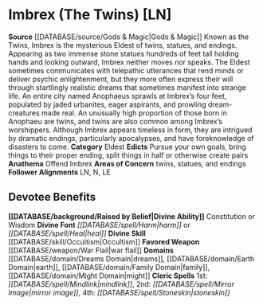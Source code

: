 ﻿---
ability:
- Constitution
- Wisdom
ability_boost:
- Constitution
- Wisdom
alignment: LN
deity:
- '[[DATABASE/deity/Imbrex|Imbrex]]'
deity_category: Eldest
divine_font: Harm or Heal
domain:
- '[[DATABASE/domain/Dreams Domain|Dreams]]'
- '[[DATABASE/domain/Earth Domain|Earth]]'
- '[[DATABASE/domain/Family Domain|Family]]'
- '[[DATABASE/domain/Might Domain|Might]]'
favored_weapon: '[[DATABASE/weapon/War Flail|War Flail]]'
follower_alignment:
- LN
- LE
- N
id: '94'
name: Imbrex
rarity: Common
skill:
- '[[DATABASE/skill/Occultism|Occultism]]'
source: '[[DATABASE/source/Gods & Magic|Gods & Magic]]'
type: Deity

---
# Imbrex (The Twins) [LN]

**Source** [[DATABASE/source/Gods & Magic|Gods & Magic]] 
Known as the Twins, Imbrex is the mysterious Eldest of twins, statues, and endings. Appearing as two immense stone statues hundreds of feet tall holding hands and looking outward, Imbrex neither moves nor speaks. The Eldest sometimes communicates with telepathic utterances that rend minds or deliver psychic enlightenment, but they more often express their will through startlingly realistic dreams that sometimes manifest into strange life. An entire city named Anophaeus sprawls at Imbrex’s four feet, populated by jaded urbanites, eager aspirants, and prowling dream-creatures made real. An unusually high proportion of those born in Anophaeu are twins, and twins are also common among Imbrex’s worshippers. Although Imbrex appears timeless in form, they are intrigued by dramatic endings, particularly apocalypses, and have foreknowledge of disasters to come.
**Category** Eldest
**Edicts** Pursue your own goals, bring things to their proper ending, split things in half or otherwise create pairs
**Anathema** Offend Imbrex
**Areas of Concern** twins, statues, and endings
**Follower Alignments** LN, N, LE

## Devotee Benefits

**[[DATABASE/background/Raised by Belief|Divine Ability]]** Constitution or Wisdom
**Divine Font** _[[DATABASE/spell/Harm|harm]]_ or _[[DATABASE/spell/Heal|heal]]_
**Divine Skill** [[DATABASE/skill/Occultism|Occultism]]
**Favored Weapon** [[DATABASE/weapon/War Flail|war flail]]
**Domains** [[DATABASE/domain/Dreams Domain|dreams]], [[DATABASE/domain/Earth Domain|earth]], [[DATABASE/domain/Family Domain|family]], [[DATABASE/domain/Might Domain|might]]
**Cleric Spells** 1st: _[[DATABASE/spell/Mindlink|mindlink]]_, 2nd: _[[DATABASE/spell/Mirror Image|mirror image]]_, 4th: _[[DATABASE/spell/Stoneskin|stoneskin]]_